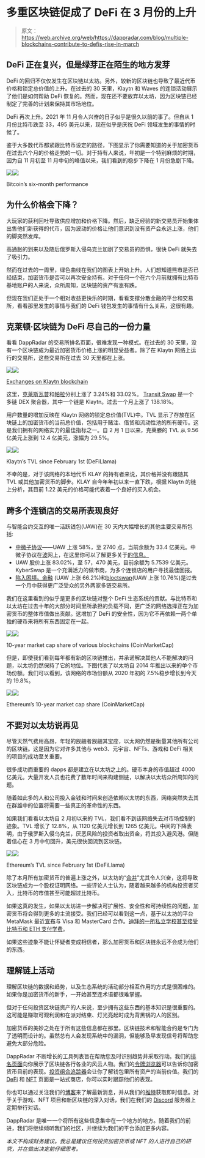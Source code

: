 # 多重区块链促成了 DeFi 在 3 月份的上升

> 原文：<https://web.archive.org/web/https://dappradar.com/blog/multiple-blockchains-contribute-to-defis-rise-in-march>

## DeFi 正在复兴，但是绿芽正在陌生的地方发芽

DeFi 的回归不仅仅发生在区块链以太坊。另外，较新的区块链也导致了最近代币价格和锁定总价值的上升。在过去的 30 天里，Klaytn 和 Waves 的连锁活动展示了他们是如何帮助 DeFi 恢复的。然而，现在还不要放弃以太坊，因为区块链已经制定了完善的计划来保持其市场地位。

DeFi 再次上升。2021 年 11 月令人兴奋的日子似乎是很久以前的事了。但自从 1 月份比特币跌至 33，495 美元以来，现在似乎是庆祝 DeFi 领域发生的事情的时候了。

鉴于大多数代币都紧跟比特币设定的路径，下图显示了你需要知道的关于加密货币在过去六个月的价格走势的一切。对于持有人来说，年初是一个特别麻烦的时期，因为自 11 月初至 11 月中旬的峰值以来，我们看到的稳步下降在 1 月份急剧下降。

![](img/a88993fd319e3955b11aa3b23d9d8820.png)![](img/a46aca05fc6b684f1336a6e6a724c60f.png)

Bitcoin’s six-month performance

## 为什么价格会下降？

大玩家的获利回吐导致供应增加和价格下降。然后，缺乏经验的新交易员开始集体出售他们新获得的代币，因为波动的价格让他们意识到没有资产会永远上涨，他们的脚突然发痒。

高通胀的到来以及随后俄罗斯入侵乌克兰加剧了交易员的恐惧，很快 DeFi 就失去了吸引力。

然而在过去的一周里，绿色曲线在我们的图表上开始上升。人们想知道熊市是否已经结束，加密货币是否可以再次安全持有。对于任何一个在六个月前就拥有比特币基地账户的人来说，众所周知，区块链的资产有涨有跌。

但现在我们正处于一个相对收益更快乐的时期，看看支撑分散金融的平台和交易所，看看那里发生的事情与我们的 DeFi 钱包发生的事情有什么关系，这很有趣。

## 克莱顿·区块链为 DeFi 尽自己的一份力量

看看 DappRadar 的交易所排名页面，很难发现一种模式。在过去的 30 天里，没有一个区块链成为最近加密货币价格上涨的明显受益者。除了在 Klaytn 网络上运行的交易所，这些交易所在过去 30 天里都在上涨。

![](img/f07504a825b8cacf052350ff293d3e7d.png)![](img/64e04262611f5ee7ec78b3cb41fd9ef7.png)

[Exchanges on Klaytn blockchain](https://web.archive.org/web/20221206162341/https://dappradar.com/rankings/protocol/klaytn/category/exchanges)

这里，[克莱斯瓦普](https://web.archive.org/web/20221206162341/https://dappradar.com/klaytn/exchanges/klayswap)和[帕拉](https://web.archive.org/web/20221206162341/https://dappradar.com/klaytn/exchanges/pala)分别上涨了 3.24%和 33.02%。 [Transit Swap](https://web.archive.org/web/20221206162341/https://dappradar.com/klaytn/exchanges/transit-swap) 是一个多链 DEX 聚合器，其中一个链是 Klaytn。过去一个月上涨了 138.18%。

用户数量的增加反映在 Klaytn 网络的锁定总价值(TVL)中。TVL 显示了存放在区块链上的加密货币的当前总价值，包括用于赌注、借贷和流动性池的所有硬币。这是我们拥有的网络实力的最佳指标之一。自 2 月 1 日以来，克莱滕的 TVL 从 9.56 亿美元上涨到 12.4 亿美元，涨幅为 29.5%。

![](img/5a64ecc8b15f0a5c0dd08365b08e0863.png)![](img/4b16aad09bc1dd3d841c6f42a1978844.png)

Klaytn’s TVL since February 1st (DeFiLlama)

不幸的是，对于该网络的本地代币 KLAY 的持有者来说，其价格并没有跟随其 TVL 或其他加密货币的脚步。KLAY 自今年年初以来一直下跌，根据 Klaytn 的链上分析，其目前 1.22 美元的价格可能代表着一个良好的买入机会。

## 跨多个连锁店的交易所表现良好

与智能合约交互的唯一活跃钱包(UAW)在 30 天内大幅增长的其他主要交易所包括:

*   [中微子协议](https://web.archive.org/web/20221206162341/https://dappradar.com/waves/exchanges/neutrino-protocol)——UAW 上涨 58%，至 2740 点，当前余额为 33.4 亿美元。中微子协议在[波](https://web.archive.org/web/20221206162341/https://dappradar.com/rankings/protocol/waves)网上，在这里你可以了解更多关于[的信息。](https://web.archive.org/web/20221206162341/https://dappradar.com/blog/qa-waves-network)
*   UAW 股价上涨 83.02%，至 57，470 美元，目前余额为 5.7539 亿美元。KyberSwap 是一个充满活力的做市商，为多个连锁店的用户寻找最佳回报。
*   [陷入困境。金融](https://web.archive.org/web/20221206162341/https://dappradar.com/multichain/exchanges/bogged-finance) (UAW 上涨 66.2%)和[bloctswap](https://web.archive.org/web/20221206162341/https://dappradar.com/multichain/exchanges/bloctoswap)(UAW 上涨 10.76%)是过去一个月中获得更广泛受众的另外两家多链交易所。

我们在这里看到的似乎是更多的区块链对整个 DeFi 生态系统的贡献。与比特币和以太坊在过去十年的大部分时间里所承担的负载不同，更广泛的网络选择正在为加密货币的整体市值做出贡献。这增加了 DeFi 的安全性，因为它不再依赖一两个单独的硬币来将所有东西固定在一起。

![](img/b33be3a498290e3b30c0f57ddecaaa44.png)![](img/b7d07ea38fca89e118e7591be0625f99.png)

10-year market cap share of various blockchains (CoinMarketCap)

但是，即使我们看到每年都有新的区块链推出，并承诺解决其他人不能解决的问题，以太坊仍然保持了它的地位。下图代表了以太坊自 2014 年推出以来的单个市场份额。我们可以看到，该网络的市场份额从 2020 年初的 7.5%稳步增长到今天的 19.8%。

![](img/b33be3a498290e3b30c0f57ddecaaa44.png)![](img/6a27db01e79f8bbede053c9db843b3b6.png)

Ethereum’s 10-year market cap share (CoinMarketCap)

## 不要对以太坊说再见

尽管天然气费用高昂，年轻的觊觎者觊觎其宝座，以太网仍然是衡量其他所有公司的区块链。这是因为它对许多其他与 web3、元宇宙、NFTs、游戏和 DeFi 相关的项目的成功至关重要。

很多成功而重要的 dapps 都是建立在以太坊之上的。硬币本身的市值超过 4000 亿美元。大量开发人员也花费了数年时间来构建侧链，以解决以太坊众所周知的问题。

随着如此多的人和公司投入金钱和时间来创造依赖以太坊的东西，网络突然失去其在群雄中的位置将需要一些真正的革命性的东西。

如果我们看看以太坊自 2 月初以来的 TVL，我们看不到该网络失去对市场控制的迹象。TVL 增长了 12.8%，从 1120 亿美元增长到 1265 亿美元。中间的下降表明，由于俄罗斯入侵乌克兰，厌恶风险的投资者取出资金，将其投入避风港。但随着信心在 3 月中旬回升，美元很快回流到区块链。

![](img/d149bf1258fe8302d95fdf9c0c56cf29.png)![](img/585e45aec641c297aeb30e73bb3cdbe7.png)

Ethereum’s TVL since February 1st (DeFiLlama)

除了本月所有加密货币的普遍上涨之外，以太坊的“[合并](https://web.archive.org/web/20221206162341/https://ethereum.org/en/upgrades/beacon-chain/)”尤其令人兴奋，这将导致区块链成为一个股权证明网络。一些评论人士认为，随着越来越多的机构投资者买入，比特币的市值甚至可能超过比特币。

如果这真的发生，如果以太坊进一步解决可扩展性、安全性和可持续性的问题，加密货币将会得到更多的主流接受。我们已经可以看到这一点，基于以太坊的平台 MetaMask 最近[宣布](https://web.archive.org/web/20221206162341/https://twitter.com/MetaMask/status/1508580273868353537)与 Visa 和 MasterCard 合作。[迪拜的一所私立学校甚至接受比特币和 ETH 支付学费](https://web.archive.org/web/20221206162341/https://thecryptobasic.com/2022/03/29/dubai-school-will-accept-tuition-fees-payment-in-bitcoin-btc-and-ethereum-eth/)。

如果这些迹象不能让怀疑者变成相信者，那么加密货币和区块链永远不会成为他们的东西。

## 理解链上活动

理解区块链的数据和趋势，以及生态系统的活动部分相互作用的方式是很困难的。如果你是加密货币的新手，一开始甚至连术语都很难掌握。

但对于任何投资区块链资产的人来说，至少拥有这些东西的基本知识是很重要的。这可能是赚取可观利润和在派对结束、灯光亮起时成为背黑锅的人的区别。

加密货币的美妙之处在于所有这些信息都在那里。区块链技术和智能合约是专门为了透明而设计的。虽然总有人会发现系统中的漏洞，但能够及早发现信号将帮助您避免大部分危险。

DappRadar 不断增长的工具列表旨在帮助您及时识别趋势并采取行动。我们的[排名页面](https://web.archive.org/web/20221206162341/https://dappradar.com/rankings)向你展示了区块链各行各业的风云人物。我们的[令牌浏览器](https://web.archive.org/web/20221206162341/https://dappradar.com/hub/tokens/ethereum/all/)可以告诉你加密货币目前的表现。[投资组合追踪器](https://web.archive.org/web/20221206162341/https://dappradar.com/hub/wallet/)会让你了解钱包里所有资产的当前价值。我们的 [DeFi](https://web.archive.org/web/20221206162341/https://dappradar.com/defi) 和 [NFT](https://web.archive.org/web/20221206162341/https://dappradar.com/nft) 页面是一站式商店，你可以实时跟踪他们的表现。

你也可以通过关注我们的[博客](https://web.archive.org/web/20221206162341/https://dappradar.com/blog/)来了解最新消息，并从我们的[推特](https://web.archive.org/web/20221206162341/https://twitter.com/DappRadar)获取即时信息。对于关于游戏、NFT 项目和新区块链的深入对话，我们在我们的 [Discord](https://web.archive.org/web/20221206162341/https://discord.com/invite/4ybbssrHkm) 服务器上定期举行对话。

DappRadar 是唯一一个将所有这些信息集中在一个地方的地方。随着我们的前进，我们将继续倾听我们的社区，并继续为我们的平台添加更多内容。

*本文不构成财务建议。我总是建议任何投资加密货币或 NFT 的人进行自己的研究，并在做出决定前仔细思考。*